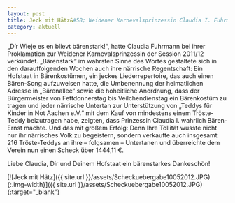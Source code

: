 ```yaml
---
layout: post
title: Jeck mit Hätz&#58; Weidener Karnevalsprinzessin Claudia I. Fuhrmann spendet 1444,11 €
category: aktuell
---
```


„D’r Wieje es en blievt bärenstark!“, hatte Claudia Fuhrmann bei ihrer Proklamation zur Weidener Karnevalsprinzessin der Session 2011/12 verkündet. „Bärenstark“ im wahrsten Sinne des Wortes gestaltete sich in den darauffolgenden Wochen auch ihre närrische Regentschaft: Ein Hofstaat in Bärenkostümen, ein jeckes Liederrepertoire, das auch einen Bären-Song aufzuweisen hatte, die Umbenennung der heimatlichen Adresse in „Bärenallee“ sowie die hoheitliche Anordnung, dass der Bürgermeister von Fettdonnerstag bis Veilchendienstag ein Bärenkostüm zu tragen und jeder närrische Untertan zur Unterstützung von „Teddys für Kinder in Not Aachen e.V.“ mit dem Kauf von mindestens einem Tröste-Teddy beizutragen habe, zeigten, dass Prinzessin Claudia I. wahrlich Bären-Ernst machte. Und das mit großem Erfolg: Denn Ihre Tollität wusste nicht nur ihr närrisches Volk zu begeistern, sondern verkaufte auch insgesamt 216 Tröste-Teddys an ihre – folgsamen – Untertanen und überreichte dem Verein nun einen Scheck über 1444,11 €.

Liebe Claudia, Dir und Deinem Hofstaat ein bärenstarkes Dankeschön!

[![Jeck mit Hätz]({{ site.url }}/assets/Scheckuebergabe10052012.JPG){:.img-width}]({{ site.url }}/assets/Scheckuebergabe10052012.JPG){:target="_blank"}

